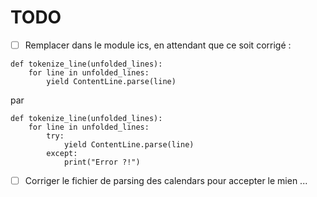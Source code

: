 # TODO

- [ ] Remplacer dans le module ics, en attendant que ce soit corrigé : 

```
def tokenize_line(unfolded_lines):
    for line in unfolded_lines:
        yield ContentLine.parse(line)
```

par 
```
def tokenize_line(unfolded_lines):
    for line in unfolded_lines:
        try:
            yield ContentLine.parse(line)
        except:
            print("Error ?!")
```

 - [ ] Corriger le fichier de parsing des calendars pour accepter le mien ...